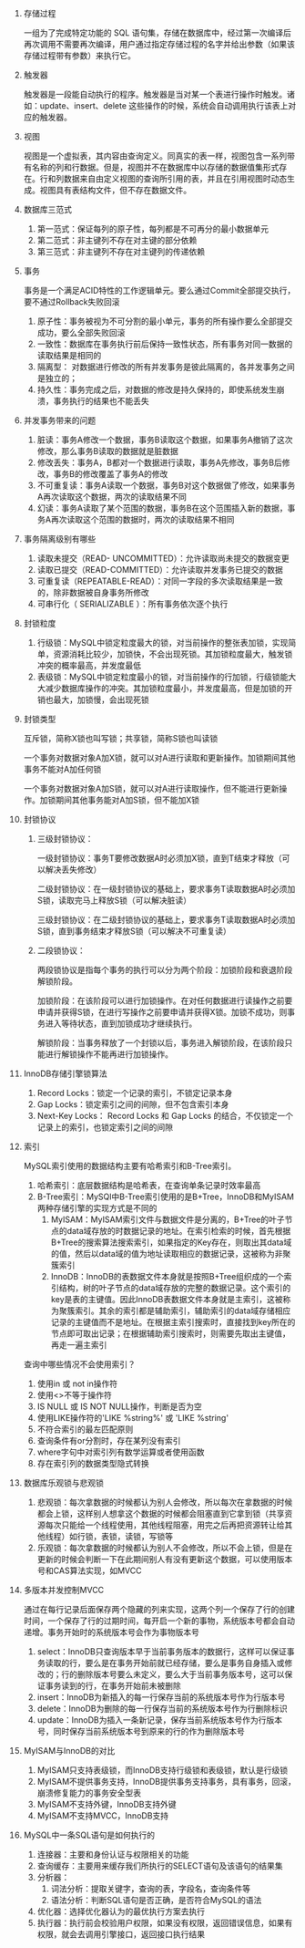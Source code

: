 1. 存储过程

    一组为了完成特定功能的 SQL 语句集，存储在数据库中，经过第一次编译后再次调用不需要再次编译，用户通过指定存储过程的名字并给出参数（如果该存储过程带有参数）来执行它。 

2. 触发器

   触发器是一段能自动执行的程序。触发器是当对某一个表进行操作时触发。诸如：update、insert、delete 这些操作的时候，系统会自动调用执行该表上对应的触发器。 

3. 视图

   视图是一个虚拟表，其内容由查询定义。同真实的表一样，视图包含一系列带有名称的列和行数据。但是，视图并不在数据库中以存储的数据值集形式存在。行和列数据来自由定义视图的查询所引用的表，并且在引用视图时动态生成。视图具有表结构文件，但不存在数据文件。 

4. 数据库三范式

   1. 第一范式：保证每列的原子性，每列都是不可再分的最小数据单元
   2. 第二范式：非主键列不存在对主键的部分依赖
   3. 第三范式：非主键列不存在对主键列的传递依赖

5. 事务

   事务是一个满足ACID特性的工作逻辑单元。要么通过Commit全部提交执行，要不通过Rollback失败回滚

   1. 原子性：事务被视为不可分割的最小单元，事务的所有操作要么全部提交成功，要么全部失败回滚
   2. 一致性：数据库在事务执行前后保持一致性状态，所有事务对同一数据的读取结果是相同的
   3. 隔离型： 对数据进行修改的所有并发事务是彼此隔离的，各并发事务之间是独立的； 
   4. 持久性：事务完成之后，对数据的修改是持久保持的，即使系统发生崩溃，事务执行的结果也不能丢失

6. 并发事务带来的问题

   1. 脏读：事务A修改一个数据，事务B读取这个数据，如果事务A撤销了这次修改，那么事务B读取的数据就是脏数据
   2. 修改丢失：事务A，B都对一个数据进行读取，事务A先修改，事务B后修改，事务B的修改覆盖了事务A的修改
   3. 不可重复读：事务A读取一个数据，事务B对这个数据做了修改，如果事务A再次读取这个数据，两次的读取结果不同
   4. 幻读：事务A读取了某个范围的数据，事务B在这个范围插入新的数据，事务A再次读取这个范围的数据时，两次的读取结果不相同

7. 事务隔离级别有哪些

   1. 读取未提交（READ- UNCOMMITTED）：允许读取尚未提交的数据变更
   2. 读取已提交（READ-COMMITTED）：允许读取并发事务已提交的数据
   3. 可重复读（REPEATABLE-READ）：对同一字段的多次读取结果是一致的，除非数据被自身事务所修改
   4. 可串行化（ SERIALIZABLE ）：所有事务依次逐个执行

8. 封锁粒度

   1. 行级锁：MySQL中锁定粒度最大的锁，对当前操作的整张表加锁，实现简单，资源消耗比较少，加锁快，不会出现死锁。其加锁粒度最大，触发锁冲突的概率最高，并发度最低
   2. 表级锁：MySQL中锁定粒度最小的锁，对当前操作的行加锁，行级锁能大大减少数据库操作的冲突。其加锁粒度最小，并发度最高，但是加锁的开销也最大，加锁慢，会出现死锁

9. 封锁类型

   互斥锁，简称X锁也叫写锁；共享锁，简称S锁也叫读锁

   一个事务对数据对象A加X锁，就可以对A进行读取和更新操作。加锁期间其他事务不能对A加任何锁

   一个事务对数据对象A加S锁，就可以对A进行读取操作，但不能进行更新操作。加锁期间其他事务能对A加S锁，但不能加X锁

10. 封锁协议

    1. 三级封锁协议：

       一级封锁协议：事务T要修改数据A时必须加X锁，直到T结束才释放（可以解决丢失修改）

       二级封锁协议：在一级封锁协议的基础上，要求事务T读取数据A时必须加S锁，读取完马上释放S锁（可以解决脏读）

       三级封锁协议：在二级封锁协议的基础上，要求事务T读取数据A时必须加S锁，直到事务结束才释放S锁（可以解决不可重复读）

    2. 二段锁协议：

       两段锁协议是指每个事务的执行可以分为两个阶段：加锁阶段和衰退阶段解锁阶段。

       加锁阶段：在该阶段可以进行加锁操作。在对任何数据进行读操作之前要申请并获得S锁，在进行写操作之前要申请并获得X锁。加锁不成功，则事务进入等待状态，直到加锁成功才继续执行。

       解锁阶段：当事务释放了一个封锁以后，事务进入解锁阶段，在该阶段只能进行解锁操作不能再进行加锁操作。

11. InnoDB存储引擎锁算法

    1. Record Locks：锁定一个记录的索引，不锁定记录本身
    2. Gap Locks：锁定索引之间的间隙，但不包含索引本身
    3. Next-Key Locks： Record Locks 和 Gap Locks 的结合，不仅锁定一个记录上的索引，也锁定索引之间的间隙 

12. 索引

    MySQL索引使用的数据结构主要有哈希索引和B-Tree索引。

    1. 哈希索引：底层数据结构是哈希表，在查询单条记录时效率最高
    2. B-Tree索引：MySQl中B-Tree索引使用的是B+Tree，InnoDB和MyISAM两种存储引擎的实现方式是不同的
       1. MyISAM：MyISAM索引文件与数据文件是分离的，B+Tree的叶子节点的data域存放的时数据记录的地址。在索引检索的时候，首先根据B+Tree的搜索算法搜索索引，如果指定的Key存在，则取出其data域的值，然后以data域的值为地址读取相应的数据记录，这被称为非聚簇索引
       2. InnoDB：InnoDB的表数据文件本身就是按照B+Tree组织成的一个索引结构，树的叶子节点的data域存放的完整的数据记录。这个索引的key是表的主键值。因此InnoDB表数据文件本身就是主索引，这被称为聚簇索引。其余的索引都是辅助索引，辅助索引的data域存储相应记录的主键值而不是地址。在根据主索引搜索时，直接找到key所在的节点即可取出记录；在根据辅助索引搜索时，则需要先取出主键值，再走一遍主索引

    查询中哪些情况不会使用索引？

    1. 使用in 或 not in操作符
    2. 使用<>不等于操作符
    3. IS NULL 或 IS NOT NULL操作，判断是否为空
    4. 使用LIKE操作符的'LIKE %string%' 或 'LIKE %string'
    5. 不符合索引的最左匹配原则
    6. 查询条件有or分割时，存在某列没有索引
    7. where字句中对索引列有数学运算或者使用函数 
    8. 存在索引列的数据类型隐式转换

13. 数据库乐观锁与悲观锁

    1. 悲观锁：每次拿数据的时候都认为别人会修改，所以每次在拿数据的时候都会上锁，这样别人想拿这个数据的时候都会阻塞直到它拿到锁（共享资源每次只能给一个线程使用，其他线程阻塞，用完之后再把资源转让给其他线程）如行锁，表锁，读锁，写锁等
    2. 乐观锁：每次拿数据的时候都认为别人不会修改，所以不会上锁，但是在更新的时候会判断一下在此期间别人有没有更新这个数据，可以使用版本号和CAS算法实现，如MVCC

14. 多版本并发控制MVCC

    通过在每行记录后面保存两个隐藏的列来实现，这两个列一个保存了行的创建时间，一个保存了行的过期时间，每开启一个新的事物，系统版本号都会自动递增。事务开始时的系统版本号会作为事物版本号

    1. select：InnoDB只查询版本早于当前事务版本的数据行，这样可以保证事务读取的行，要么是在事务开始前就已经存储，要么是事务自身插入或修改的；行的删除版本号要么未定义，要么大于当前事务版本号，这可以保证事务读到的行，在事务开始前未被删除
    2. insert：InnoDB为新插入的每一行保存当前的系统版本号作为行版本号
    3. delete：InnoDB为删除的每一行保存当前的系统版本号作为行删除标识
    4. update：InnoDB为插入一条新记录，保存当前系统版本号作为行版本号，同时保存当前系统版本号到原来的行的作为删除版本号

15. MyISAM与InnoDB的对比

    1. MyISAM只支持表级锁，而InnoDB支持行级锁和表级锁，默认是行级锁
    2. MyISAM不提供事务支持，InnoDB提供事务支持事务，具有事务，回滚，崩溃修复能力的事务安全型表
    3. MyISAM不支持外键，InnoDB支持外键
    4. MyISAM不支持MVCC，InnoDB支持

16. MySQL中一条SQL语句是如何执行的

    1. 连接器：主要和身份认证与权限相关的功能
    2. 查询缓存：主要用来缓存我们所执行的SELECT语句及该语句的结果集
    3. 分析器：
       1. 词法分析：提取关键字，查询的表，字段名，查询条件等
       2. 语法分析：判断SQL语句是否正确，是否符合MySQL的语法
    4. 优化器：选择优化器认为的最优执行方案去执行
    5. 执行器：执行前会校验用户权限，如果没有权限，返回错误信息，如果有权限，就会去调用引擎接口，返回接口执行结果